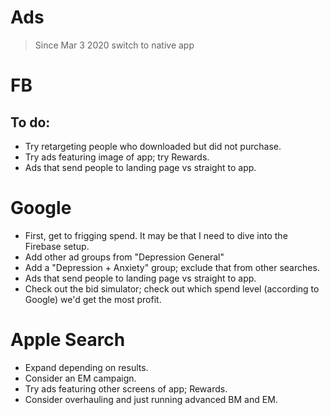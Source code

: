 # Ads
> Since Mar 3 2020 switch to native app

# FB
## To do: 
* Try retargeting people who downloaded but did not purchase.
* Try ads featuring image of app; try Rewards. 
* Ads that send people to landing page vs straight to app. 

# Google
* First, get to frigging spend. It may be that I need to dive into the Firebase setup.
* Add other ad groups from "Depression General"
* Add a "Depression + Anxiety" group; exclude that from other searches. 
* Ads that send people to landing page vs straight to app. 
* Check out the bid simulator; check out which spend level (according to Google) we'd get the most profit.

# Apple Search
* Expand depending on results.
* Consider an EM campaign. 
* Try ads featuring other screens of app; Rewards. 
* Consider overhauling and just running advanced BM and EM.